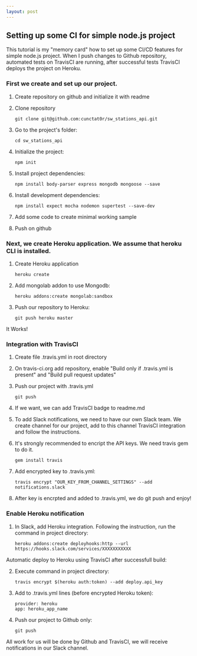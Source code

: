 ```yaml
---
layout: post
---
```


## Setting up some CI for simple node.js project

This tutorial is my "memory card" how to set up some CI/CD features for simple node.js project. When I push changes to Github repository, automated tests on TravisCI are running, after successful tests TravisCI deploys the project on Heroku. 

### First we create and set up our project.

1. Create repository on github and initialize it with readme

2. Clone repository

    ```
    git clone git@github.com:cunctat0r/sw_stations_api.git
    ```

3. Go to the project's folder:

    ```
    cd sw_stations_api
    ```

4. Initialize the project:

    ```
    npm init
    ```

5. Install project dependencies:

    ```
    npm install body-parser express mongodb mongoose --save
    ```

6. Install development dependencies:

    ```
    npm install expect mocha nodemon supertest --save-dev
    ```

7. Add some code to create minimal working sample

8. Push on github

### Next, we create Heroku application. We assume that heroku CLI is installed.

1. Create Heroku application

    ```
    heroku create
    ```

2. Add mongolab addon to use Mongodb:

    ```
    heroku addons:create mongolab:sandbox
    ```

3. Push our repository to Heroku:

    ```
    git push heroku master
    ```

It Works!

### Integration with TravisCI

1. Create file .travis.yml in root directory

2. On travis-ci.org add repository, enable "Build only if .travis.yml is present" and "Build pull request updates"

3. Push our project with .travis.yml

    ```
    git push
    ```

4. If we want, we can add TravisCI badge to readme.md

5. To add Slack notifications, we need to have our own Slack team. We create channel for our project, add to this channel TravisCI integration and follow the instructions.

6. It's strongly recommended to encript the API keys. We need travis gem to do it.

    ```
    gem install travis
    ```

7. Add encrypted key to .travis.yml:

    ```
    travis encrypt "OUR_KEY_FROM_CHANNEL_SETTINGS" --add notifications.slack
    ```

8. After key is encrpted and added to .travis.yml, we do git push and enjoy!

### Enable Heroku notification

1. In Slack, add Heroku integration. Following the instruction, run the command in project directory:

    ```
    heroku addons:create deployhooks:http --url https://hooks.slack.com/services/XXXXXXXXXXX
    ```

Automatic deploy to Heroku using TravisCI after successfull build:

2. Execute command in project directory:

    ```
    travis encrypt $(heroku auth:token) --add deploy.api_key
    ```

3. Add to .travis.yml lines (before encrypted Heroku token):

    ```
    provider: heroku
    app: heroku_app_name
    ```

4. Push our project to Github only:

    ```
    git push
    ```

All work for us will be done by Github and TravisCI, we will receive notifications in our Slack channel.

